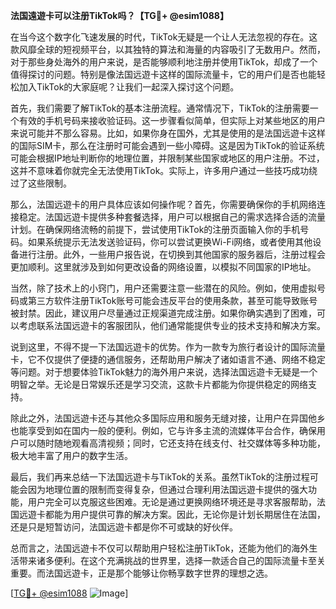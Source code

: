 **法国遠遊卡可以注册TikTok吗？【TG💪+ @esim1088】**

在当今这个数字化飞速发展的时代，TikTok无疑是一个让人无法忽视的存在。这款风靡全球的短视频平台，以其独特的算法和海量的内容吸引了无数用户。然而，对于那些身处海外的用户来说，是否能够顺利地注册并使用TikTok，却成了一个值得探讨的问题。特别是像法国远遊卡这样的国际流量卡，它的用户们是否也能轻松加入TikTok的大家庭呢？让我们一起深入探讨这个问题。

首先，我们需要了解TikTok的基本注册流程。通常情况下，TikTok的注册需要一个有效的手机号码来接收验证码。这一步骤看似简单，但实际上对某些地区的用户来说可能并不那么容易。比如，如果你身在国外，尤其是使用的是法国远遊卡这样的国际SIM卡，那么在注册时可能会遇到一些小障碍。这是因为TikTok的验证系统可能会根据IP地址判断你的地理位置，并限制某些国家或地区的用户注册。不过，这并不意味着你就完全无法使用TikTok。实际上，许多用户通过一些技巧成功绕过了这些限制。

那么，法国远遊卡的用户具体应该如何操作呢？首先，你需要确保你的手机网络连接稳定。法国远遊卡提供多种套餐选择，用户可以根据自己的需求选择合适的流量计划。在确保网络流畅的前提下，尝试使用TikTok的注册页面输入你的手机号码。如果系统提示无法发送验证码，你可以尝试更换Wi-Fi网络，或者使用其他设备进行注册。此外，一些用户报告说，在切换到其他国家的服务器后，注册过程会更加顺利。这里就涉及到如何更改设备的网络设置，以模拟不同国家的IP地址。

当然，除了技术上的小窍门，用户还需要注意一些潜在的风险。例如，使用虚拟号码或第三方软件注册TikTok账号可能会违反平台的使用条款，甚至可能导致账号被封禁。因此，建议用户尽量通过正规渠道完成注册。如果你确实遇到了困难，可以考虑联系法国远遊卡的客服团队，他们通常能提供专业的技术支持和解决方案。

说到这里，不得不提一下法国远遊卡的优势。作为一款专为旅行者设计的国际流量卡，它不仅提供了便捷的通信服务，还帮助用户解决了诸如语言不通、网络不稳定等问题。对于想要体验TikTok魅力的海外用户来说，选择法国远遊卡无疑是一个明智之举。无论是日常娱乐还是学习交流，这款卡片都能为你提供稳定的网络支持。

除此之外，法国远遊卡还与其他众多国际应用和服务无缝对接，让用户在异国他乡也能享受到如在国内一般的便利。例如，它与许多主流的流媒体平台合作，确保用户可以随时随地观看高清视频；同时，它还支持在线支付、社交媒体等多种功能，极大地丰富了用户的数字生活。

最后，我们再来总结一下法国远遊卡与TikTok的关系。虽然TikTok的注册过程可能会因为地理位置的限制而变得复杂，但通过合理利用法国远遊卡提供的强大功能，用户完全可以克服这些困难。无论是通过更换网络环境还是寻求客服帮助，法国远遊卡都能为用户提供可靠的解决方案。因此，无论你是计划长期居住在法国，还是只是短暂访问，法国远遊卡都是你不可或缺的好伙伴。

总而言之，法国远遊卡不仅可以帮助用户轻松注册TikTok，还能为他们的海外生活带来诸多便利。在这个充满挑战的世界里，选择一款适合自己的国际流量卡至关重要。而法国远遊卡，正是那个能够让你畅享数字世界的理想之选。

[[TG💪+ @esim1088](https://t.me/s/esim1088) ![Image](https://i.postimg.cc/4NQfJmqS/Snipaste-2025-05-13-00-14-12.png)]